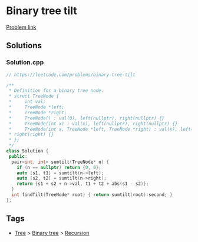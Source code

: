 # Binary tree tilt

[Problem link](https://leetcode.com/problems/binary-tree-tilt)

## Solutions


### Solution.cpp
```cpp
// https://leetcode.com/problems/binary-tree-tilt

/**
 * Definition for a binary tree node.
 * struct TreeNode {
 *     int val;
 *     TreeNode *left;
 *     TreeNode *right;
 *     TreeNode() : val(0), left(nullptr), right(nullptr) {}
 *     TreeNode(int x) : val(x), left(nullptr), right(nullptr) {}
 *     TreeNode(int x, TreeNode *left, TreeNode *right) : val(x), left(left),
 * right(right) {}
 * };
 */
class Solution {
 public:
  pair<int, int> sumtilt(TreeNode* n) {
    if (n == nullptr) return {0, 0};
    auto [s1, t1] = sumtilt(n->left);
    auto [s2, t2] = sumtilt(n->right);
    return {s1 + s2 + n->val, t1 + t2 + abs(s1 - s2)};
  }
  int findTilt(TreeNode* root) { return sumtilt(root).second; }
};
```
## Tags

* [Tree](/Collections/tree.md#tree) > [Binary tree](/Collections/tree.md#binary-tree) > [Recursion](/Collections/tree.md#recursion)

